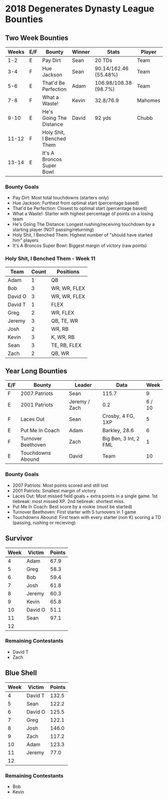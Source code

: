 # 2018 Degenerates Dynasty League Bounties

## Two Week Bounties

| Weeks | E/F | Bounty                    | Winner | Stats                  | Player  |
|-------|-----|---------------------------|--------|------------------------|---------|
|   1-2 |   E | Pay Dirt                  |   Sean |                20 TDs  |    Team |
|   3-4 |   F | Hue Jackson               |   Sean |  90.14/162.46 (55.48%) |    Team |
|   5-6 |   E | That'd Be Perfection      |   Adam |  106.98/108.38 (98.7%) |    Team |
|   7-8 |   F | What a Waste!             |  Kevin |              32.8/76.9 | Mahomes |
|  9-10 |   E | He's Going The Distance   |  David |                 92 yds |   Chubb |
| 11-12 |   F | Holy Shit, I Benched Them |        |                        |         |
| 13-14 |   E | It's A Broncos Super Bowl |        |                        |         |

### Bounty Goals

  - Pay Dirt: Most total touchdowns (starters only)
  - Hue Jackson: Furthest from optimal start (percentage based)
  - That'd be Perfection: Closest to optimal start (percentage based)
  - What a Waste!: Starter with highest percentage of points on a losing team
  - He's Going The Distance: Longest rushing/receiving touchdown by a starting player (NOT passing/returning)
  - Holy Shit, I Benched Them: Highest number of "should have started him" players
  - It's A Broncos Super Bowl: Biggest margin of victory (raw points)

### Holy Shit, I Benched Them - Week 11

| Team    |  Count | Positions    |
|---------|--------|--------------|
|    Adam |      1 |           QB |
|     Bob |      3 | WR, WR, FLEX |
| David O |      3 | WR, WR, FLEX |
| David T |      1 |         FLEX |
|    Greg |      2 |     WR, FLEX |
|  Jeremy |      3 |   QB, TE, WR |
|    Josh |      2 |       WR, RB |
|   Kevin |      3 |    K, WR, RB |
|    Sean |      3 | TE, RB, FLEX |
|    Zach |      2 |       QB, WR |

## Year Long Bounties

| E/F | Bounty                    | Leader        | Data                  | Week |
|-----|---------------------------|---------------|-----------------------|------|
|   F | 2007 Patriots             |   Sean        |     115.7             |    9 |
|   E | 2001 Patriots             | Jeremy / Zach |       0.2             |    6 / 10 |
|   F | Laces Out                 |   Sean        | Crosby, 4 FG, 1XP     |    5 |
|   E | Put Me In Coach           |   Adam        | Barkley, 28.6         |    6 |
|   F | Turnover Beethoven        |   Zach        | Big Ben, 3 Int, 2 FML |    1 |
|   E | Touchdowns Abound         |  David        | Team                  |   10 |

### Bounty Goals

  - 2007 Patriots: Most points scored and still lost
  - 2001 Patriots: Smallest margin of victory
  - Laces Out: Most missed field goals + extra points in a single game.  1st tiebreak: most missed XP.  2nd tiebreak: shortest miss.
  - Put Me In Coach: Best score by a rookie (must be started)
  - Turnover Beethoven: First starter with 5 turnovers in 1 game
  - Touchdowns Abound: First team with every starter (non K) scoring a TD (passing, rushing or recieving)

## Survivor

| Week | Victim  | Points |
|------|---------|--------|
|    4 |    Adam |   67.9 |
|    5 |    Greg |   58.3 |
|    6 |     Bob |   59.4 |
|    7 |    Josh |   61.8 |
|    8 |  Jeremy |   60.3 |
|    9 |   Kevin |   65.8 |
|   10 | David O |   51.1 |
|   11 |    Sean |   97.1 |
|   12 |

### Remaining Contestants

  - David T
  - Zach

## Blue Shell

| Week | Victim  | Points |
|------|---------|--------|
|    4 | David T |  132.5 |
|    5 |    Sean |  122.2 |
|    6 | David O |  125.5 |
|    7 |    Greg |  122.1 |
|    8 |    Josh |  146.0 |
|    9 |    Zach |  117.2 |
|   10 |    Adam |  123.3 |
|   11 |  Jeremy |   77.0 |
|   12 |

### Remaining Contestants

  - Bob
  - Kevin
